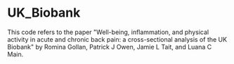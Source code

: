 # UK_Biobank

This code refers to the paper "Well-being, inflammation, and physical activity in acute and chronic back pain: a cross-sectional analysis of the UK Biobank" by Romina Gollan, Patrick J Owen, Jamie L Tait, and Luana C Main.
